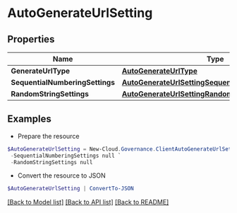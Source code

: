 # AutoGenerateUrlSetting
## Properties

Name | Type | Description | Notes
------------ | ------------- | ------------- | -------------
**GenerateUrlType** | [**AutoGenerateUrlType**](AutoGenerateUrlType.md) |  | [optional] 
**SequentialNumberingSettings** | [**AutoGenerateUrlSettingSequentialNumberingSettings**](AutoGenerateUrlSettingSequentialNumberingSettings.md) |  | [optional] 
**RandomStringSettings** | [**AutoGenerateUrlSettingRandomStringSettings**](AutoGenerateUrlSettingRandomStringSettings.md) |  | [optional] 

## Examples

- Prepare the resource
```powershell
$AutoGenerateUrlSetting = New-Cloud.Governance.ClientAutoGenerateUrlSetting  -GenerateUrlType null `
 -SequentialNumberingSettings null `
 -RandomStringSettings null
```

- Convert the resource to JSON
```powershell
$AutoGenerateUrlSetting | ConvertTo-JSON
```

[[Back to Model list]](../README.md#documentation-for-models) [[Back to API list]](../README.md#documentation-for-api-endpoints) [[Back to README]](../README.md)

